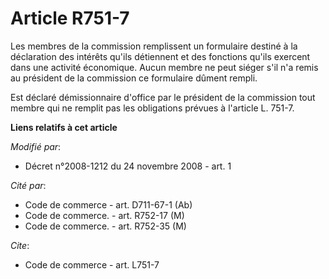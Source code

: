 # Article R751-7

Les membres de la commission remplissent un formulaire destiné à la déclaration des intérêts qu'ils détiennent et des
fonctions qu'ils exercent dans une activité économique. Aucun membre ne peut siéger s'il n'a remis au président de la
commission ce formulaire dûment rempli. 

Est déclaré démissionnaire d'office par le président de la commission tout membre qui ne remplit pas les obligations prévues
à l'article L. 751-7.

**Liens relatifs à cet article**

_Modifié par_:

  - Décret n°2008-1212 du 24 novembre 2008 - art. 1

_Cité par_:

  - Code de commerce - art. D711-67-1 (Ab)
  - Code de commerce. - art. R752-17 (M)
  - Code de commerce. - art. R752-35 (M)

_Cite_:

  - Code de commerce - art. L751-7
